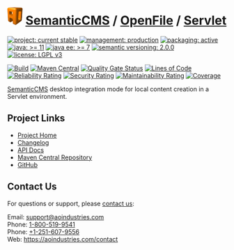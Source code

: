 # [<img src="ao-logo.png" alt="AO Logo" width="35" height="40">](https://github.com/ao-apps) [SemanticCMS](https://github.com/ao-apps/semanticcms) / [OpenFile](https://github.com/ao-apps/semanticcms-openfile) / [Servlet](https://github.com/ao-apps/semanticcms-openfile-servlet)

[![project: current stable](https://semanticcms.com/ao-badges/project-current-stable.svg)](https://aoindustries.com/life-cycle#project-current-stable)
[![management: production](https://semanticcms.com/ao-badges/management-production.svg)](https://aoindustries.com/life-cycle#management-production)
[![packaging: active](https://semanticcms.com/ao-badges/packaging-active.svg)](https://aoindustries.com/life-cycle#packaging-active)  
[![java: &gt;= 11](https://semanticcms.com/ao-badges/java-11.svg)](https://docs.oracle.com/en/java/javase/11/)
[![java ee: &gt;= 7](https://semanticcms.com/ao-badges/javaee-7.svg)](https://docs.oracle.com/javaee/7/)
[![semantic versioning: 2.0.0](https://semanticcms.com/ao-badges/semver-2.0.0.svg)](http://semver.org/spec/v2.0.0.html)
[![license: LGPL v3](https://semanticcms.com/ao-badges/license-lgpl-3.0.svg)](https://www.gnu.org/licenses/lgpl-3.0)

[![Build](https://github.com/ao-apps/semanticcms-openfile-servlet/workflows/Build/badge.svg?branch=1.x)](https://github.com/ao-apps/semanticcms-openfile-servlet/actions?query=workflow%3ABuild)
[![Maven Central](https://maven-badges.herokuapp.com/maven-central/com.semanticcms/semanticcms-openfile-servlet/badge.svg)](https://maven-badges.herokuapp.com/maven-central/com.semanticcms/semanticcms-openfile-servlet)
[![Quality Gate Status](https://sonarcloud.io/api/project_badges/measure?branch=1.x&project=com.semanticcms%3Asemanticcms-openfile-servlet&metric=alert_status)](https://sonarcloud.io/dashboard?branch=1.x&id=com.semanticcms%3Asemanticcms-openfile-servlet)
[![Lines of Code](https://sonarcloud.io/api/project_badges/measure?branch=1.x&project=com.semanticcms%3Asemanticcms-openfile-servlet&metric=ncloc)](https://sonarcloud.io/component_measures?branch=1.x&id=com.semanticcms%3Asemanticcms-openfile-servlet&metric=ncloc)  
[![Reliability Rating](https://sonarcloud.io/api/project_badges/measure?branch=1.x&project=com.semanticcms%3Asemanticcms-openfile-servlet&metric=reliability_rating)](https://sonarcloud.io/component_measures?branch=1.x&id=com.semanticcms%3Asemanticcms-openfile-servlet&metric=Reliability)
[![Security Rating](https://sonarcloud.io/api/project_badges/measure?branch=1.x&project=com.semanticcms%3Asemanticcms-openfile-servlet&metric=security_rating)](https://sonarcloud.io/component_measures?branch=1.x&id=com.semanticcms%3Asemanticcms-openfile-servlet&metric=Security)
[![Maintainability Rating](https://sonarcloud.io/api/project_badges/measure?branch=1.x&project=com.semanticcms%3Asemanticcms-openfile-servlet&metric=sqale_rating)](https://sonarcloud.io/component_measures?branch=1.x&id=com.semanticcms%3Asemanticcms-openfile-servlet&metric=Maintainability)
[![Coverage](https://sonarcloud.io/api/project_badges/measure?branch=1.x&project=com.semanticcms%3Asemanticcms-openfile-servlet&metric=coverage)](https://sonarcloud.io/component_measures?branch=1.x&id=com.semanticcms%3Asemanticcms-openfile-servlet&metric=Coverage)

[SemanticCMS](https://github.com/ao-apps/semanticcms) desktop integration mode for local content creation in a Servlet environment.

## Project Links
* [Project Home](https://semanticcms.com/openfile/servlet/)
* [Changelog](https://semanticcms.com/openfile/servlet/changelog)
* [API Docs](https://semanticcms.com/openfile/servlet/apidocs/)
* [Maven Central Repository](https://central.sonatype.com/artifact/com.semanticcms/semanticcms-openfile-servlet)
* [GitHub](https://github.com/ao-apps/semanticcms-openfile-servlet)

## Contact Us
For questions or support, please [contact us](https://aoindustries.com/contact):

Email: [support@aoindustries.com](mailto:support@aoindustries.com)  
Phone: [1-800-519-9541](tel:1-800-519-9541)  
Phone: [+1-251-607-9556](tel:+1-251-607-9556)  
Web: https://aoindustries.com/contact
